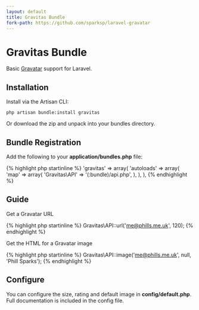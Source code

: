 ```yaml
---
layout: default
title: Gravitas Bundle
fork-path: https://github.com/sparksp/laravel-gravatar
---
```


# Gravitas Bundle

Basic [Gravatar](http://gravatar.com/) support for Laravel.

## Installation

Install via the Artisan CLI:

	php artisan bundle:install gravitas

Or download the zip and unpack into your bundles directory.

## Bundle Registration

Add the following to your **application/bundles.php** file:

{% highlight php startinline %}
'gravitas' => array(
	'autoloads' => array(
		'map' => array(
			'Gravitas\\API' => '(:bundle)/api.php',
		),
	),
),
{% endhighlight %}

## Guide

Get a Gravatar URL

{% highlight php startinline %}
Gravitas\API::url('me@phills.me.uk', 120);
{% endhighlight %}

Get the HTML for a Gravatar image

{% highlight php startinline %}
Gravitas\API::image('me@phills.me.uk', null, 'Phill Sparks');
{% endhighlight %}

## Configure

You can configure the size, rating and default image in **config/default.php**.  Full documentation is included in the config file.